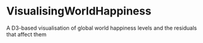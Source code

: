 # VisualisingWorldHappiness
A D3-based visualisation of global world happiness levels and the residuals that affect them
